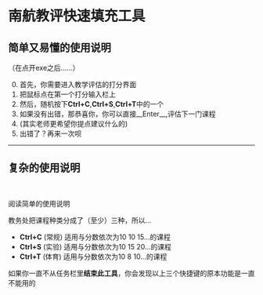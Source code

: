 # 南航教评快速填充工具

## 简单又易懂的使用说明

（在点开exe之后……）

0. 首先，你需要进入教学评估的打分界面
0. 把鼠标点在第一个打分输入栏上
0. 然后，随机按下**Ctrl+C**,**Ctrl+S**,**Ctrl+T**中的一个
0. 如果没有出错，那恭喜你，你可以直接__Enter__,评估下一门课程
0. (其实老师更希望你提点建议什么的)
0. 出错了？再来一次呗



-----

## 复杂的使用说明
<br>

阅读简单的使用说明

教务处把课程种类分成了（至少）三种，所以…

* __Ctrl+C__ (常规) 适用与分数依次为10 10 15…的课程
* __Ctrl+S__ (实验) 适用与分数依次为10 15 20…的课程
* __Ctrl+T__ (体育) 适用与分数依次为10  8 10…的课程

如果你一直不从任务栏里**结束此工具**，你会发现以上三个快捷键的原本功能是一直不能用的



